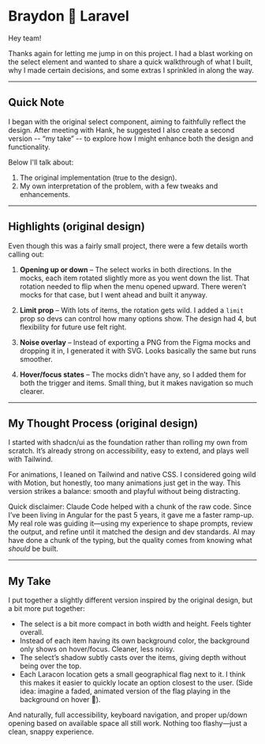 # Braydon 🤝 Laravel

Hey team!

Thanks again for letting me jump in on this project. I had a blast working on the select element and wanted to share a quick walkthrough of what I built, why I made certain decisions, and some extras I sprinkled in along the way.

---

## Quick Note

I began with the original select component, aiming to faithfully reflect the design. After meeting with Hank, he suggested I also create a second version -- “my take” -- to explore how I might enhance both the design and functionality.

Below I'll talk about:

1. The original implementation (true to the design).
2. My own interpretation of the problem, with a few tweaks and enhancements.

---

## Highlights (original design)

Even though this was a fairly small project, there were a few details worth calling out:

1. **Opening up or down** – The select works in both directions. In the mocks, each item rotated slightly more as you went down the list. That rotation needed to flip when the menu opened upward. There weren’t mocks for that case, but I went ahead and built it anyway.

2. **Limit prop** – With lots of items, the rotation gets wild. I added a `limit` prop so devs can control how many options show. The design had 4, but flexibility for future use felt right.

3. **Noise overlay** – Instead of exporting a PNG from the Figma mocks and dropping it in, I generated it with SVG. Looks basically the same but runs smoother.

4. **Hover/focus states** – The mocks didn’t have any, so I added them for both the trigger and items. Small thing, but it makes navigation so much clearer.

---

## My Thought Process (original design)

I started with shadcn/ui as the foundation rather than rolling my own from scratch. It’s already strong on accessibility, easy to extend, and plays well with Tailwind.

For animations, I leaned on Tailwind and native CSS. I considered going wild with Motion, but honestly, too many animations just get in the way. This version strikes a balance: smooth and playful without being distracting.

Quick disclaimer: Claude Code helped with a chunk of the raw code. Since I’ve been living in Angular for the past 5 years, it gave me a faster ramp-up. My real role was guiding it—using my experience to shape prompts, review the output, and refine until it matched the design and dev standards. AI may have done a chunk of the typing, but the quality comes from knowing what _should_ be built.

---

## My Take

I put together a slightly different version inspired by the original design, but a bit more put together:

- The select is a bit more compact in both width and height. Feels tighter overall.
- Instead of each item having its own background color, the background only shows on hover/focus. Cleaner, less noisy.
- The select’s shadow subtly casts over the items, giving depth without being over the top.
- Each Laracon location gets a small geographical flag next to it. I think this makes it easier to quickly locate an option closest to the user. (Side idea: imagine a faded, animated version of the flag playing in the background on hover 👀).

And naturally, full accessibility, keyboard navigation, and proper up/down opening based on available space all still work. Nothing too flashy—just a clean, snappy experience.

